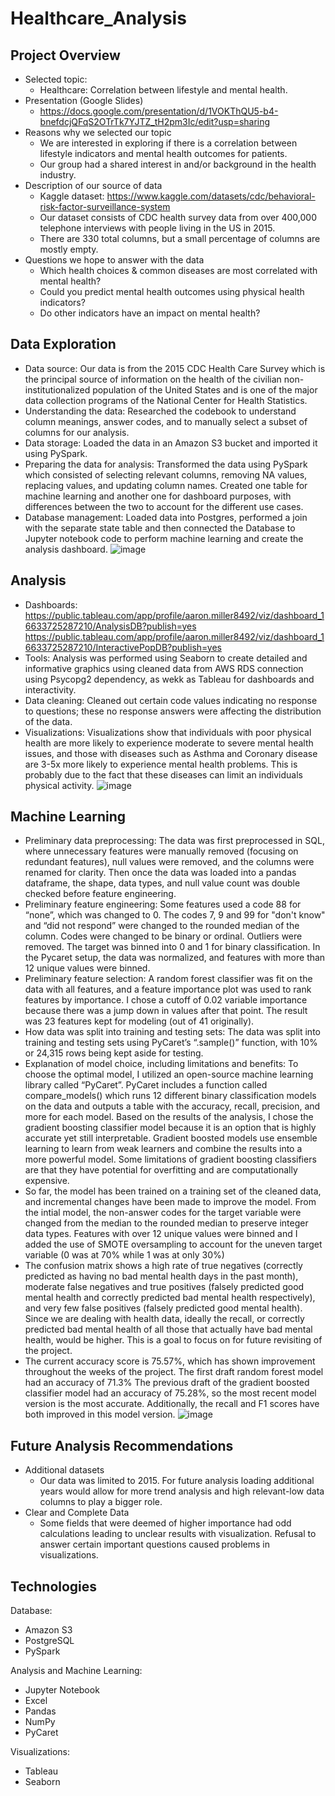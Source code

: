 # Healthcare_Analysis

## Project Overview
- Selected topic:
  - Healthcare: Correlation between lifestyle and mental health. 
- Presentation (Google Slides)
  - https://docs.google.com/presentation/d/1VOKThQU5-b4-bnefdcjQFqS2OTrTk7YJTZ_tH2pm3Ic/edit?usp=sharing
- Reasons why we selected our topic
  - We are interested in exploring if there is a correlation between lifestyle indicators and mental health outcomes for patients.
  - Our group had a shared interest in and/or background in the health industry.
- Description of our source of data
  - Kaggle dataset: https://www.kaggle.com/datasets/cdc/behavioral-risk-factor-surveillance-system
  - Our dataset consists of CDC health survey data from over 400,000 telephone interviews with people living in the US in 2015.
  - There are 330 total columns, but a small percentage of columns are mostly empty.
- Questions we hope to answer with the data
  - Which health choices & common diseases are most correlated with mental health?
  - Could you predict mental health outcomes using physical health indicators?
  - Do other indicators have an impact on mental health?

## Data Exploration
- Data source: Our data is from the 2015 CDC Health Care Survey which is the principal source of information on the health of the civilian non-institutionalized population of the United States and is one of the major data collection programs of the National Center for Health Statistics.
- Understanding the data: Researched the codebook to understand column meanings, answer codes, and to manually select a subset of columns for our analysis.
- Data storage: Loaded the data in an Amazon S3 bucket and imported it using PySpark.
- Preparing the data for analysis: Transformed the data using PySpark which consisted of selecting relevant columns, removing NA values, replacing values, and updating column names. Created one table for machine learning and another one for dashboard purposes, with differences between the two to account for the different use cases.
- Database management: Loaded data into Postgres, performed a join with the separate state table and then connected the Database to Jupyter notebook code to perform machine learning and create the analysis dashboard.
![image](https://user-images.githubusercontent.com/102445183/189580523-8b88d930-e244-4941-b548-054bbaac7ada.png)

## Analysis
- Dashboards: https://public.tableau.com/app/profile/aaron.miller8492/viz/dashboard_16633725287210/AnalysisDB?publish=yes
              https://public.tableau.com/app/profile/aaron.miller8492/viz/dashboard_16633725287210/InteractivePopDB?publish=yes
- Tools: Analysis was performed using Seaborn to create detailed and informative graphics using cleaned data from AWS RDS connection using Psycopg2 dependency, as wekk as Tableau for dashboards and interactivity.
- Data cleaning: Cleaned out certain code values indicating no response to questions; these no response answers were affecting the distribution of the data.
- Visualizations: Visualizations show that individuals with poor physical health are more likely to experience moderate to severe mental health issues, and those with diseases such as Asthma and Coronary disease are 3-5x more likely to experience mental health problems. This is probably due to the fact that these diseases can limit an individuals physical activity.
![image](https://user-images.githubusercontent.com/102445183/189580384-c6488861-1077-4457-9e22-bed8ccc1d13d.png)

## Machine Learning
- Preliminary data preprocessing: The data was first preprocessed in SQL, where unnecessary features were manually removed (focusing on redundant features), null values were removed, and the columns were renamed for clarity. Then once the data was loaded into a pandas dataframe, the shape, data types, and null value count was double checked before feature engineering.
- Preliminary feature engineering: Some features used a code 88 for “none”, which was changed to 0. The codes 7, 9 and 99 for "don't know" and “did not respond” were changed to the rounded median of the column. Codes were changed to be binary or ordinal. Outliers were removed. The target was binned into 0 and 1 for binary classification. In the Pycaret setup, the data was normalized, and features with more than 12 unique values were binned.
- Preliminary feature selection: A random forest classifier was fit on the data with all features, and a feature importance plot was used to rank features by importance. I chose a cutoff of 0.02 variable importance because there was a jump down in values after that point. The result was 23 features kept for modeling (out of 41 originally).
- How data was split into training and testing sets: The data was split into training and testing sets using PyCaret’s “.sample()” function, with 10% or 24,315 rows being kept aside for testing.
- Explanation of model choice, including limitations and benefits: To choose the optimal model, I utilized an open-source machine learning library called “PyCaret”. PyCaret includes a function called compare_models() which runs 12 different binary classification models on the data and outputs a table with the accuracy, recall, precision, and more for each model. Based on the results of the analysis, I chose the gradient boosting classifier model because it is an option that is highly accurate yet still interpretable. Gradient boosted models use ensemble learning to learn from weak learners and combine the results into a more powerful model. Some limitations of gradient boosting classifiers are that they have potential for overfitting and are computationally expensive.
- So far, the model has been trained on a training set of the cleaned data, and incremental changes have been made to improve the model. From the intial model, the non-answer codes for the target variable were changed from the median to the rounded median to preserve integer data types. Features with over 12 unique values were binned and I added the use of SMOTE oversampling to account for the uneven target variable (0 was at 70% while 1 was at only 30%)
- The confusion matrix shows a high rate of true negatives (correctly predicted as having no bad mental health days in the past month), moderate false negatives and true positives (falsely predicted good mental health and correctly predicted bad mental health respectively), and very few false positives (falsely predicted good mental health). Since we are dealing with health data, ideally the recall, or correctly predicted bad mental health of all those that actually have bad mental health, would be higher. This is a goal to focus on for future revisiting of the project.
- The current accuracy score is 75.57%, which has shown improvement throughout the weeks of the project. The first draft random forest model had an accuracy of 71.3% The previous draft of the gradient boosted classifier model had an accuracy of 75.28%, so the most recent model version is the most accurate. Additionally, the recall and F1 scores have both improved in this model version.
![image](https://user-images.githubusercontent.com/102445183/189580442-083ab209-1b7e-4559-89ef-c6c0f54f5b26.png)

## Future Analysis Recommendations
- Additional datasets
  - Our data was limited to 2015. For future analysis loading additional years would allow for more trend analysis and high relevant-low data columns to play a bigger role.
- Clear and Complete Data
  - Some fields that were deemed of higher importance had odd calculations leading to unclear results with visualization. Refusal to answer certain important questions caused problems in visualizations.

## Technologies
Database:
- Amazon S3
- PostgreSQL
- PySpark

Analysis and Machine Learning:
- Jupyter Notebook
- Excel
- Pandas
- NumPy
- PyCaret

Visualizations:
- Tableau
- Seaborn


